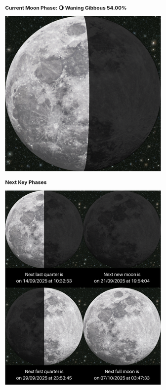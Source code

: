 ### Current Moon Phase: 🌖 Waning Gibbous 54.00%
![Moon Phase](moonphase.png)
### Next Key Phases
![Gallery](gallery.png)